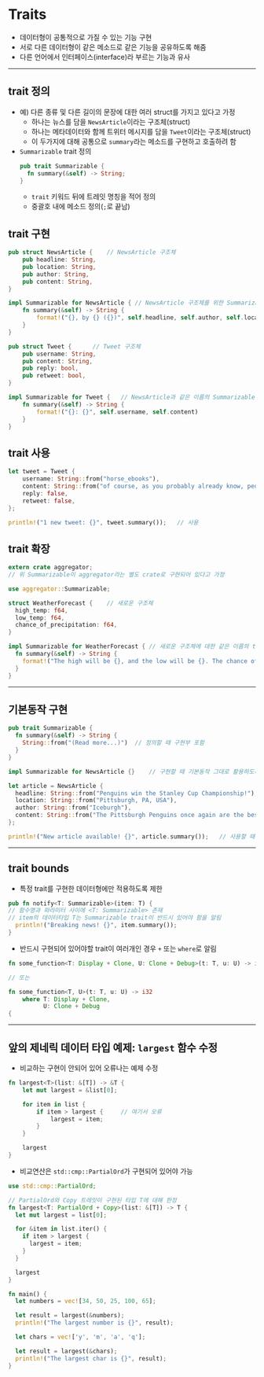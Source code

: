 # Traits
* 데이터형이 공통적으로 가질 수 있는 기능 구현
* 서로 다른 데이터형이 같은 메소드로 같은 기능을 공유하도록 해줌
* 다른 언어에서 인터페이스(interface)라 부르는 기능과 유사

----
## trait 정의
* 예) 다른 종류 및 다른 길이의 문장에 대한 여러 struct를 가지고 있다고 가정
  - 하나는 뉴스를 담을 `NewsArticle`이라는 구조체(struct)
  - 하나는 메타데이터와 함께 트위터 메시지를 담을 `Tweet`이라는 구조체(struct)
  - 이 두가지에 대해 공통으로 `summary`라는 메소드를 구현하고 호출하려 함
* `Summarizable` trait 정의
  ```rust
  pub trait Summarizable {
    fn summary(&self) -> String;
  }
  ```
  - `trait` 키워드 뒤에 트레잇 명칭을 적어 정의
  - 중괄호 내에 메소드 정의(`;`로 끝남)

## trait 구현
```rust
pub struct NewsArticle {    // NewsArticle 구조체
    pub headline: String,
    pub location: String,
    pub author: String,
    pub content: String,
}

impl Summarizable for NewsArticle { // NewsArticle 구조체를 위한 Summarizable trait 구현
    fn summary(&self) -> String {
        format!("{}, by {} ({})", self.headline, self.author, self.location)
    }
}

pub struct Tweet {      // Tweet 구조체
    pub username: String,
    pub content: String,
    pub reply: bool,
    pub retweet: bool,
}

impl Summarizable for Tweet {   // NewsArticle과 같은 이름의 Summarizable 구현
    fn summary(&self) -> String {
        format!("{}: {}", self.username, self.content)
    }
}
```

## trait 사용
```rust
let tweet = Tweet {
    username: String::from("horse_ebooks"),
    content: String::from("of course, as you probably already know, people"),
    reply: false,
    retweet: false,
};

println!("1 new tweet: {}", tweet.summary());   // 사용
```

## trait 확장
```rust
extern crate aggregator;    
// 위 Summarizable이 aggregator라는 별도 crate로 구현되어 있다고 가정

use aggregator::Summarizable;

struct WeatherForecast {    // 새로운 구조체
  high_temp: f64,
  low_temp: f64,
  chance_of_precipitation: f64,
}

impl Summarizable for WeatherForecast { // 새로운 구조체에 대한 같은 이름의 trait 구현
  fn summary(&self) -> String {
    format!("The high will be {}, and the low will be {}. The chance of precipitation is {}%.", self.high_temp, self.low_temp, self.chance_of_precipitation)
  }
}
```
----
## 기본동작 구현
```rust
pub trait Summarizable {
  fn summary(&self) -> String {
    String::from("(Read more...)")  // 정의할 때 구현부 포함
  }
}

impl Summarizable for NewsArticle {}    // 구현할 때 기본동작 그대로 활용하도록

let article = NewsArticle {
  headline: String::from("Penguins win the Stanley Cup Championship!"),
  location: String::from("Pittsburgh, PA, USA"),
  author: String::from("Iceburgh"),
  content: String::from("The Pittsburgh Penguins once again are the best hockey team in the NHL."),
};

println!("New article available! {}", article.summary());   // 사용할 때 기본동작
```

----
## trait bounds
* 특정 trait를 구현한 데이터형에만 적용하도록 제한
```rust
pub fn notify<T: Summarizable>(item: T) {
// 함수명과 파라미터 사이에 <T: Summarizable> 존재
// item의 데이터타입 T는 Summarizable trait이 반드시 있어야 함을 알림
  println!("Breaking news! {}", item.summary());
}
```
* 반드시 구현되어 있어야할 trait이 여러개인 경우 `+` 또는 `where`로 알림
```rust
fn some_function<T: Display + Clone, U: Clone + Debug>(t: T, u: U) -> i32 {

// 또는

fn some_function<T, U>(t: T, u: U) -> i32
    where T: Display + Clone,
          U: Clone + Debug
{
```

----
## 앞의 제네릭 데이터 타입 예제: `largest` 함수 수정
* 비교하는 구현이 안되어 있어 오류나는 예제 수정
```rust
fn largest<T>(list: &[T]) -> &T {
    let mut largest = &list[0];

    for item in list {
        if item > largest {     // 여기서 오류
            largest = item;
        }
    }

    largest
}
```
* 비교연산은 `std::cmp::PartialOrd`가 구현되어 있어야 가능
```rust
use std::cmp::PartialOrd;

// PartialOrd와 Copy 트레잇이 구현된 타입 T에 대해 한정
fn largest<T: PartialOrd + Copy>(list: &[T]) -> T {
  let mut largest = list[0];

  for &item in list.iter() {
    if item > largest {
      largest = item;
    }
  }

  largest
}

fn main() {
  let numbers = vec![34, 50, 25, 100, 65];

  let result = largest(&numbers);
  println!("The largest number is {}", result);

  let chars = vec!['y', 'm', 'a', 'q'];

  let result = largest(&chars);
  println!("The largest char is {}", result);
}
```